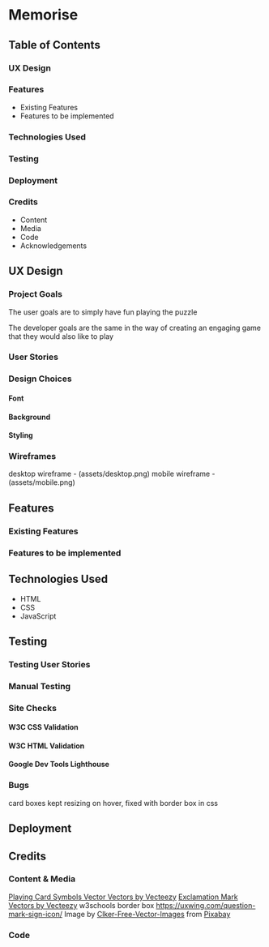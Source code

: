 # Memorise

## Table of Contents

### UX Design


### Features
* Existing Features
* Features to be implemented
### Technologies Used
### Testing
### Deployment
### Credits
* Content
* Media
* Code
* Acknowledgements



## UX Design

### Project Goals

The user goals are to simply have fun playing the puzzle

The developer goals are the same in the way of creating an engaging game that they would also like to play

### User Stories

### Design Choices

#### Font

#### Background

#### Styling


### Wireframes
desktop wireframe - (assets/desktop.png)
mobile wireframe - (assets/mobile.png)


## Features

### Existing Features

### Features to be implemented

## Technologies Used
* HTML 
* CSS 
* JavaScript

## Testing

### Testing User Stories

### Manual Testing

### Site Checks

#### W3C CSS Validation

#### W3C HTML Validation

#### Google Dev Tools Lighthouse

    
### Bugs
card boxes kept resizing on hover, fixed with border box in css


## Deployment


## Credits

### Content & Media
<a href="https://www.vecteezy.com/free-vector/playing-card-symbols-vector">Playing Card Symbols Vector Vectors by Vecteezy</a>
<a href="https://www.vecteezy.com/free-vector/exclamation-mark">Exclamation Mark Vectors by Vecteezy</a>
w3schools border box
https://uxwing.com/question-mark-sign-icon/
Image by <a href="https://pixabay.com/users/clker-free-vector-images-3736/?utm_source=link-attribution&utm_medium=referral&utm_campaign=image&utm_content=48978">Clker-Free-Vector-Images</a> from <a href="https://pixabay.com//?utm_source=link-attribution&utm_medium=referral&utm_campaign=image&utm_content=48978">Pixabay</a>

### Code
